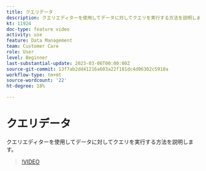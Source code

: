 ```yaml
---
title: クエリデータ
description: クエリエディターを使用してデータに対してクエリを実行する方法を説明します。
kt: 11924
doc-type: feature video
activity: use
feature: Data Management
team: Customer Care
role: User
level: Beginner
last-substantial-update: 2023-03-06T00:00:00Z
source-git-commit: 13f7ab2dd41216a603a22f181dc4d06302c5918a
workflow-type: tm+mt
source-wordcount: '22'
ht-degree: 18%

---
```



# クエリデータ

クエリエディターを使用してデータに対してクエリを実行する方法を説明します。

>[!VIDEO](https://video.tv.adobe.com/v/3415814?quality=12&learn=on)
